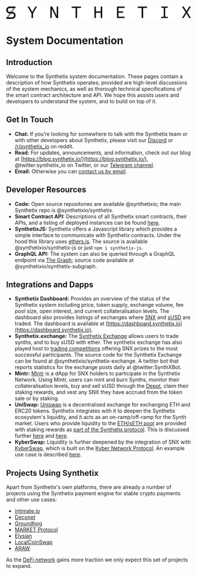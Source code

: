 ![Synthetix](img/logos/synthetix_text_logo.png)

# System Documentation

## Introduction

Welcome to the Synthetix system documentation. These pages contain a description of how Synthetix operates; provided are high-level discussions of the system mechanics, as well as thorough technical specifications of the smart contract architecture and API. We hope this assists users and developers to understand the system, and to build on top of it.

## Get In Touch

* **Chat:** If you’re looking for somewhere to talk with the Synthetix team or with other developers about Synthetix, please visit our [Discord](https://discordapp.com/invite/AEdUHzt) or [/r/synthetix_io](https://reddit.com/r/synthetix_io) on reddit.
* **Read:** For updates, announcements, and information, check out our blog at [https://blog.synthetix.io/](https://blog.synthetix.io/), @twitter:synthetix_io on Twitter, or our [Telegram channel](https://t.me/havven_news).
* **Email:** Otherwise you can [contact us by email](https://www.synthetix.io/contact-us).

## Developer Resources

* **Code:** Open source repositories are available @synthetixio; the main Synthetix repo is @synthetixio/synthetix.
* **Smart Contract API:** Descriptions of all Synthetix smart contracts, their APIs, and a listing of deployed instances can be found [here](contracts).
* **SynthetixJS:** Synthetix offers a Javascript library which provides a simple interface to communicate with Synthetix contracts. Under the hood this library uses [ethers.js](https://github.com/ethers-io/ethers.js). The source is available @synthetixio/synthetix-js or just `npm i synthetix-js`.
* **GraphQL API:** The system can also be queried through a GraphQL endpoint via [The Graph](https://thegraph.com/explorer/subgraph/synthetixio-team/synthetix); source code available at @synthetixio/synthetix-subgraph.

## Integrations and Dapps

* **Synthetix Dashboard:** Provides an overview of the status of the Synthetix system including price, token supply, exchange volume, fee pool size, open interest, and current collateralisation levels. The dashboard also provides listings of exchanges where [SNX](https://dashboard.synthetix.io/buy-snx) and [sUSD](https://dashboard.synthetix.io/buy-susd) are traded. The dashboard is available at [https://dashboard.synthetix.io](https://dashboard.synthetix.io).
* **Synthetix.exchange:** The [Synthetix Exchange](https://www.synthetix.io/products/exchange) allows users to trade synths, and to buy sUSD with ether. The synthetix exchange has also played host to [trading competitions](https://blog.synthetix.io/synthetix-exchange-trading-competition-v3/) offering SNX prizes to the most successful participants. The source code for the Synthetix Exchange can be found at @synthetixio/synthetix-exchange. A twitter bot that reports statistics for the exchange posts daily at @twitter:SynthXBot.
* **Mintr:** [Mintr](https://www.synthetix.io/products/mintr) is a dApp for SNX holders to participate in the Synthetix Network. Using Mintr, users can mint and burn Synths, monitor their collateralisation levels, buy and sell sUSD through the [Depot](contracts/Depot.md), claim their staking rewards, and vest any SNX they have accrued from the token sale or by staking.
* **UniSwap:** [Uniswap](https://uniswap.io/) is a decentralised exchange for exchanging ETH and ERC20 tokens. Synthetix integrates with it to deepen the Synthetix ecosystem's liquidity, and it acts as an on-ramp/off-ramp for the Synth market. Users who provide liquidity to the [ETH/sETH pool](https://uniswap.exchange/swap/0x42456D7084eacF4083f1140d3229471bbA2949A8) are provided with staking rewards as [part of the Synthetix protocol](https://sips.synthetix.io/sips/sip-8). This is discussed further [here](https://blog.synthetix.io/uniswap-seth-pool-incentives/) and [here](https://blog.synthetix.io/snx-arbitrage-pool/).
* **KyberSwap:** Liquidity is further deepened by the integration of SNX with [KyberSwap](https://kyberswap.com/swap/eth-snx), which is built on the [Kyber Network Protocol](https://kyber.network/). An example use case is described [here](https://blog.synthetix.io/snx-liquidity-has-been-added-to-kyberswap/).

## Projects Using Synthetix

Apart from Synthetix's own platforms, there are already a number of projects using the Synthetix payment engine for stable crypto payments and other use cases:

* [intimate.io](https://intimate.io/)
* [Deconet](https://payout.team/)
* [Groundhog](https://groundhog.network/)
* [MARKET Protocol](https://marketprotocol.io/)
* [Elysian](https://elycoin.io/)
* [LocalCoinSwap](https://localcoinswap.com/)
* [ARAW](https://arawtoken.io/)

As the [DeFi network](https://defi.network/) gains more traction we only expect this set of projects to expand.
